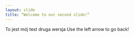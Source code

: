 ```yaml
---
layout: slide
title: “Welcome to our second slide!”
---
```

To jest mój test druga wersja
Use the left arrow to go back!
